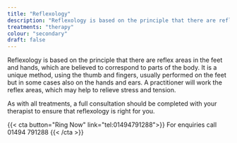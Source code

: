 ```yaml
---
title: "Reflexology"
description: "Reflexology is based on the principle that there are reflex areas in the feet and hands."
treatments: "therapy"
colour: "secondary"
draft: false
---
```


Reflexology is based on the principle that there are reflex areas in the feet and hands, which are believed to correspond to parts of the body. It is a unique method, using the thumb and fingers, usually performed on the feet but in some cases also on the hands and ears. A practitioner will work the reflex areas, which may help to relieve stress and tension.

As with all treatments, a full consultation should be completed with your therapist to ensure that reflexology is right for you.

{{< cta button="Ring Now" link="tel:01494791288">}}
For enquiries call 01494 791288
{{< /cta >}}